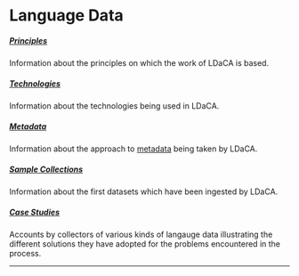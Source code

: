 # Language Data


##### [Principles](../principles/)

Information about the principles on which the work of LDaCA is based.

##### [Technologies](../technologies/)

Information about the technologies being used in LDaCA.

##### [Metadata](../metadata/)

Information about the approach to [metadata](https://en.wikipedia.org/wiki/Metadata) being taken by LDaCA.

##### [Sample Collections](../collections/)

Information about the first datasets which have been ingested by LDaCA.

##### [Case Studies](../case-studies)

Accounts by collectors of various kinds of langauge data illustrating the different solutions they have adopted for the problems encountered in the process.

<hr class="dots" />
